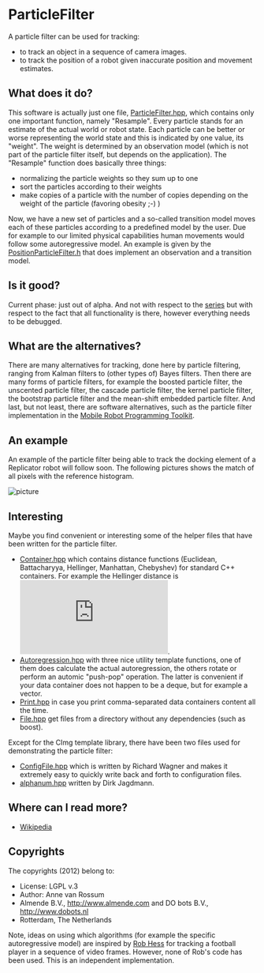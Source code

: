 <!-- Uses markdown syntax for neat display at github -->

# ParticleFilter
A particle filter can be used for tracking:

- to track an object in a sequence of camera images. 
- to track the position of a robot given inaccurate position and movement estimates.

## What does it do?
This software is actually just one file, [ParticleFilter.hpp](https://github.com/mrquincle/particlefilter/blob/master/inc/ParticleFilter.hpp), which contains only one important function, namely "Resample". Every particle stands for an estimate of the actual world or robot state. Each particle can be better or worse representing the world state and this is indicated by one value, its "weight". The weight is determined by an observation model (which is not part of the particle filter itself, but depends on the application). The "Resample" function does basically three things:

- normalizing the particle weights so they sum up to one
- sort the particles according to their weights
- make copies of a particle with the number of copies depending on the weight of the particle (favoring obesity ;-) )

Now, we have a new set of particles and a so-called transition model moves each of these particles according to a predefined model by the user. Due for example to our limited physical capabilities human movements would follow some autoregressive model. An example is given by the [PositionParticleFilter.h](https://github.com/mrquincle/particlefilter/blob/master/inc/PositionParticleFilter.h) that does implement an observation and a transition model.

## Is it good?
Current phase: just out of alpha. And not with respect to the [series](http://en.wikipedia.org/wiki/Alphas) but with respect to the fact that all functionality is there, however everything needs to be debugged.

## What are the alternatives?
There are many alternatives for tracking, done here by particle filtering, ranging from Kalman filters to (other types of) Bayes filters. Then there are many forms of particle filters, for example the boosted particle filter, the unscented particle filter, the cascade particle filter, the kernel particle filter, the bootstrap particle filter and the mean-shift embedded particle filter. And last, but not least, there are software alternatives, such as the particle filter implementation in the [Mobile Robot Programming Toolkit](http://www.mrpt.org/Particle_Filters).

## An example
An example of the particle filter being able to track the docking element of a Replicator robot will follow soon. The following pictures shows the match of all pixels with the reference histogram.

![picture](https://raw.github.com/mrquincle/particlefilter/master/doc/track_robot.jpg)

## Interesting
Maybe you find convenient or interesting some of the helper files that have been written for the particle filter.

<!--

Thanks to: http://stackoverflow.com/questions/11256433/how-to-show-math-equations-in-general-githubs-markdownnot-githubs-blog

- http://latex.codecogs.com/gif.latex?d(x,y)=1/\sqrt{2}*\sqrt{\sum_{i=1}^k(\sqrt{x_i}-\sqrt{y_i})^2} 

-->

* [Container.hpp](https://github.com/mrquincle/particlefilter/blob/master/inc/Container.hpp) which contains distance functions (Euclidean, Battacharyya, Hellinger, Manhattan, Chebyshev) for standard C++ containers. For example the Hellinger distance is ![equation](http://latex.codecogs.com/gif.latex?d%28x%2Cy%29%3D1%2F%5Csqrt%7B2%7D*%5Csqrt%7B%5Csum_%7Bi%3D1%7D%5Ek%28%5Csqrt%7Bx_i%7D-%5Csqrt%7By_i%7D%29%5E2%7D).
* [Autoregression.hpp](https://github.com/mrquincle/particlefilter/blob/master/inc/Autoregression.hpp) with three nice utility template functions, one of them does calculate the actual autoregression, the others rotate or perform an automic "push-pop" operation. The latter is convenient if your data container does not happen to be a deque, but for example a vector.
* [Print.hpp](https://github.com/mrquincle/particlefilter/blob/master/inc/Print.hpp) in case you print comma-separated data containers content all the time.
* [File.hpp](https://github.com/mrquincle/particlefilter/blob/master/inc/File.hpp) get files from a directory without any dependencies (such as boost).

Except for the CImg template library, there have been two files used for demonstrating the particle filter:

* [ConfigFile.hpp](https://github.com/mrquincle/particlefilter/blob/master/inc/Container.hpp) which is written by Richard Wagner and makes it extremely easy to quickly write back and forth to configuration files.
* [alphanum.hpp](https://github.com/mrquincle/particlefilter/blob/master/inc/alphanum.hpp) written by Dirk Jagdmann.

## Where can I read more?
* [Wikipedia](http://en.wikipedia.org/wiki/Particle_Filter)

## Copyrights
The copyrights (2012) belong to:

- License: LGPL v.3
- Author: Anne van Rossum
- Almende B.V., http://www.almende.com and DO bots B.V., http://www.dobots.nl
- Rotterdam, The Netherlands

Note, ideas on using which algorithms (for example the specific autoregressive model) are inspired by [Rob Hess](http://blogs.oregonstate.edu/hess/code/particles/) for tracking a football player in a sequence of video frames. However, none of Rob's code has been used. This is an independent implementation.

